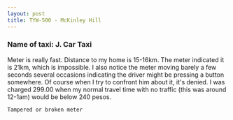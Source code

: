 ```yaml
---
layout: post
title: TYW-500 - McKinley Hill
---
```


### Name of taxi: J. Car Taxi

Meter is really fast. Distance to my home is 15-16km. The meter indicated it is 21km, which is impossible. I also notice the meter moving barely a few seconds several occasions indicating the driver might be pressing a button somewhere. Of course when I try to confront him about it, it's denied. I was charged 299.00 when my normal travel time with no traffic (this was around 12-1am) would be below 240 pesos. 

```Tampered or broken meter```
